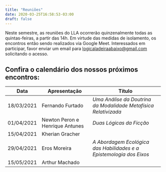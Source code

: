 ```yaml
---
title: "Reuniões"
date: 2020-03-25T16:58:53-03:00
draft: false
---
```


Neste semestre, as reuniões do LLA ocorrerão quinzenalmente todas as quintas-feiras, a partir das 14h. Em virtude das medidas de isolamento, os encontros então sendo realizados via Google Meet. Interessados em participar, favor enviar um email para logicaladeiraabaixo@gmail.com solicitando o acesso.

## Confira o calendário dos nossos próximos encontros:

| Data       | Apresentação                    | Título
| ----       | ------------                    | ------
| 18/03/2021 | Fernando Furtado                | *Uma Análise da Doutrina da Modalidade Metafísica Relativizada*
| 01/04/2021 | Newton Peron e Henrique Antunes | *Duas Lógicas da Ficção*
| 15/04/2021 | Kherian Gracher                 |
| 29/04/2021 | Eros Moreira                    | *A Abordagem Ecológica das Habilidades e a Epistemologia dos Eixos*
| 15/05/2021 | Arthur Machado                  |

